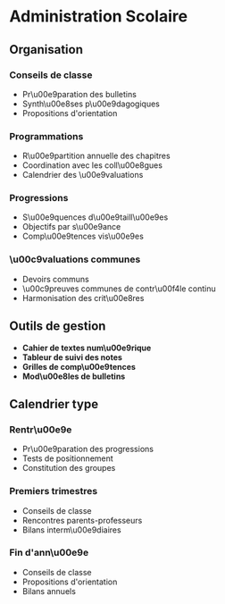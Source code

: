 # Administration Scolaire

## Organisation

### Conseils de classe
- Pr\u00e9paration des bulletins
- Synth\u00e8ses p\u00e9dagogiques
- Propositions d'orientation

### Programmations
- R\u00e9partition annuelle des chapitres
- Coordination avec les coll\u00e8gues
- Calendrier des \u00e9valuations

### Progressions
- S\u00e9quences d\u00e9taill\u00e9es
- Objectifs par s\u00e9ance
- Comp\u00e9tences vis\u00e9es

### \u00c9valuations communes
- Devoirs communs
- \u00c9preuves communes de contr\u00f4le continu
- Harmonisation des crit\u00e8res

## Outils de gestion

- **Cahier de textes num\u00e9rique**
- **Tableur de suivi des notes**
- **Grilles de comp\u00e9tences**
- **Mod\u00e8les de bulletins**

## Calendrier type

### Rentr\u00e9e
- Pr\u00e9paration des progressions
- Tests de positionnement
- Constitution des groupes

### Premiers trimestres
- Conseils de classe
- Rencontres parents-professeurs
- Bilans interm\u00e9diaires

### Fin d'ann\u00e9e
- Conseils de classe
- Propositions d'orientation
- Bilans annuels
